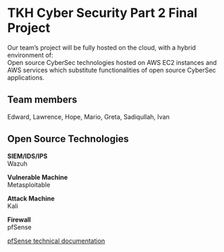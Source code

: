 # TKH Cyber Security Part 2 Final Project

Our team’s project will be fully hosted on the cloud, with a hybrid environment of: \
Open source CyberSec technologies hosted on AWS EC2 instances and AWS services which substitute functionalities of open source CyberSec applications.


## Team members
Edward, Lawrence, Hope, Mario, Greta, Sadiqullah, Ivan


## Open Source Technologies

**SIEM/IDS/IPS**<br>
Wazuh

**Vulnerable Machine**<br>
Metasploitable

**Attack Machine**<br>
Kali

**Firewall**<br>
pfSense


[pfSense technical documentation](/pfSense.md)